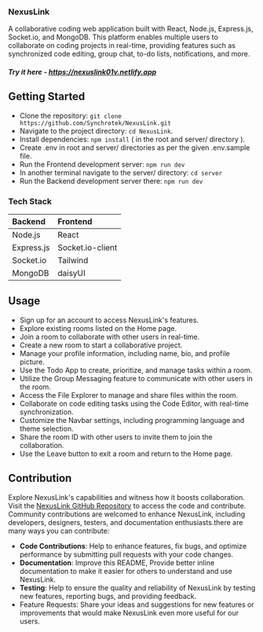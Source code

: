 ### NexusLink
A collaborative coding web application built with React, Node.js, Express.js, Socket.io, and MongoDB. This platform enables multiple users to collaborate on coding projects in real-time, providing features such as synchronized code editing, group chat, to-do lists, notifications, and more.

#### *Try it here - https://nexuslink01v.netlify.app*

<!-- ### Features
- User Authentication: Signup and login functionality for secure access.
- Room Management: Enter existing rooms or generate new roomIds for collaboration.
- Real-time Code Editor: Synchronized code editing for seamless collaboration.
- Group Chat: Communicate with other users in real-time through a group chat.
- To-do Web App: Manage and prioritize tasks with a collaborative to-do list.
- Notifications: On-screen notifications for important events. -->

## Getting Started
- Clone the repository: 
```git clone https://github.com/Synchrotek/NexusLink.git```
- Navigate to the project directory: ```cd NexusLink```.
- Install dependencies: ```npm install``` ( in the root and server/ directory ).
- Create .env in root and server/ directories as per the given .env.sample file.
- Run the Frontend development server: ```npm run dev```
- In another terminal navigate to the server/ directory: ```cd server```
- Run the Backend development server there: ```npm run dev```
  
### Tech Stack 
Backend | Frontend 
| :--- | :--- 
Node.js | React
Express.js | Socket.io-client
Socket.io | Tailwind
MongoDB | daisyUI

## Usage
- Sign up for an account to access NexusLink's features.
- Explore existing rooms listed on the Home page.
- Join a room to collaborate with other users in real-time.
- Create a new room to start a collaborative project.
- Manage your profile information, including name, bio, and profile picture.
- Use the Todo App to create, prioritize, and manage tasks within a room.
- Utilize the Group Messaging feature to communicate with other users in the room.
- Access the File Explorer to manage and share files within the room.
- Collaborate on code editing tasks using the Code Editor, with real-time synchronization.
- Customize the Navbar settings, including programming language and theme selection.
- Share the room ID with other users to invite them to join the collaboration.
- Use the Leave button to exit a room and return to the Home page.
  
## Contribution
Explore NexusLink's capabilities and witness how it boosts collaboration. Visit the [NexusLink GitHub Repository](https://github.com/Synchrotek/NexusLink.git) to access the code and contribute. Community contributions are welcomed to enhance NexusLink, including developers, designers, testers, and documentation enthusiasts.there are many ways you can contribute:
- **Code Contributions**: Help to enhance features, fix bugs, and optimize performance by submitting pull requests with your code changes.
- **Documentation**: Improve this README, Provide better inline documentation to make it easier for others to understand and use NexusLink.
- **Testing**: Help to ensure the quality and reliability of NexusLink by testing new features, reporting bugs, and providing feedback.
- Feature Requests: Share your ideas and suggestions for new features or improvements that would make NexusLink even more useful for our users.
